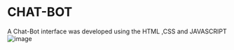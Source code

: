 # CHAT-BOT
A Chat-Bot interface was developed using the HTML ,CSS and JAVASCRIPT
![image](https://github.com/user-attachments/assets/f8df9529-ee49-4b1f-b359-f456441553a6)
